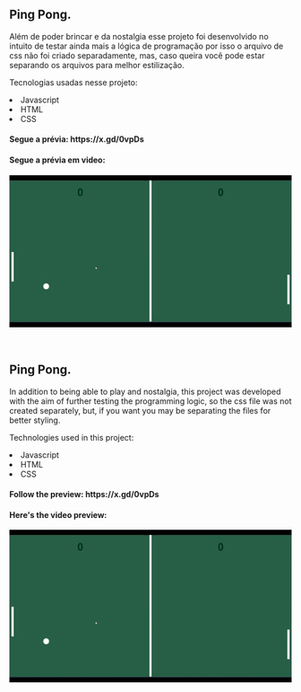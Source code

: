 <h2>Ping Pong.</h2>


<p>
Além de poder brincar e da nostalgia esse projeto foi desenvolvido no intuito de testar ainda mais a 
lógica de programação por isso o arquivo de css não foi criado separadamente, mas, caso queira
você pode estar separando os arquivos para melhor estilização.

Tecnologias usadas nesse projeto:
<li>Javascript</li>
<li>HTML</li>
<li>CSS</li>

<h4>Segue a prévia: https://x.gd/0vpDs </h4>
<h4>Segue a prévia em video: </h4> <img src="/Ping Pong.gif">

</p>



<br>


<h2>Ping Pong.</h2>


<p>
In addition to being able to play and nostalgia, this project was developed with the aim of further testing the
programming logic, so the css file was not created separately, but, if you want
you may be separating the files for better styling.

Technologies used in this project:
<li>Javascript</li>
<li>HTML</li>
<li>CSS</li>

<h4>Follow the preview: https://x.gd/0vpDs </h4>
<h4>Here's the video preview: </h4> <img src="/Ping Pong.gif">

</p>
